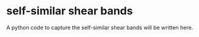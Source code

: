 # self-similar shear bands

A python code to capture the self-similar shear bands will be written here.
